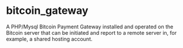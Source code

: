 bitcoin_gateway
===============

A PHP/Mysql Bitcoin Payment Gateway installed and operated on the Bitcoin server that can be initiated and report to a remote server in, for example, a shared hosting account.



